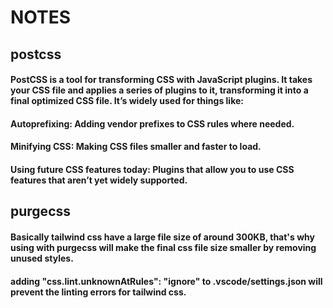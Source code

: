 # NOTES

## postcss

#### PostCSS is a tool for transforming CSS with JavaScript plugins. It takes your CSS file and applies a series of plugins to it, transforming it into a final optimized CSS file. It’s widely used for things like:

#### Autoprefixing: Adding vendor prefixes to CSS rules where needed.

#### Minifying CSS: Making CSS files smaller and faster to load.

#### Using future CSS features today: Plugins that allow you to use CSS features that aren’t yet widely supported.

## purgecss

#### Basically tailwind css have a large file size of around 300KB, that's why using with purgecss will make the final css file size smaller by removing unused styles.

#### adding "css.lint.unknownAtRules": "ignore" to .vscode/settings.json will prevent the linting errors for tailwind css.
